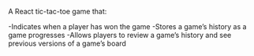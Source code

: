 A React tic-tac-toe game that:

-Indicates when a player has won the game
-Stores a game’s history as a game progresses
-Allows players to review a game’s history and see previous versions of a game’s board